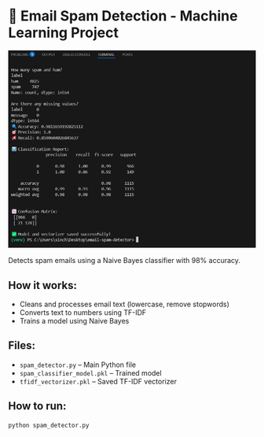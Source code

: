 
# 📧 Email Spam Detection - Machine Learning Project
<img src="preview.png" width="600"/>


Detects spam emails using a Naive Bayes classifier with 98% accuracy.

## How it works:
- Cleans and processes email text (lowercase, remove stopwords)
- Converts text to numbers using TF-IDF
- Trains a model using Naive Bayes

## Files:
- `spam_detector.py` – Main Python file
- `spam_classifier_model.pkl` – Trained model
- `tfidf_vectorizer.pkl` – Saved TF-IDF vectorizer

## How to run:
```bash
python spam_detector.py
